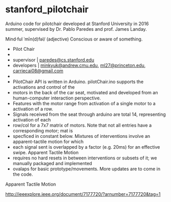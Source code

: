 # stanford_pilotchair
Arduino code for pilotchair developed at Stanford University in 2016 summer, supervised by Dr. Pablo Paredes and prof. James Landay.

Mind·ful
ˈmīn(d)fəl/ (adjective)
Conscious or aware of something.

 * Pilot Chair
 * 
 * supervisor | paredes@cs.stanford.edu 
 * developers | minkyuk@andrew.cmu.edu, ml27@princeton.edu, carriecai08@gmail.com
 *         
 * PilotChair API is written in Arduino. pilotChair.ino supports the activations and control of the 
 * motors in the back of the car seat, motivated and developed from an human-computer interaction perspective. 
 * Features with the motor range from activation of a single motor to a activation of a row. 
 * Signals received from the seat through arduino are total 14, representing activation of each 
 * row/col for a 7x7 matrix of motors. Note that not all entries have a corresponding motor; mat is 
 * specficed in constant below. Mixtures of interventions involve an apparent-tactile motion for which 
 * each signal sent is overlapped by a factor (e.g. 20ms) for an effective swipe. Apparent Tactile Motion 
 * requires no hard resets in between interventions or subsets of it; we manually packaged and implemented 
 * ovalaps for basic prototype/movements. More updates are to come in the code.


Apparent Tactile Motion

http://ieeexplore.ieee.org/document/7177720/?arnumber=7177720&tag=1



 

